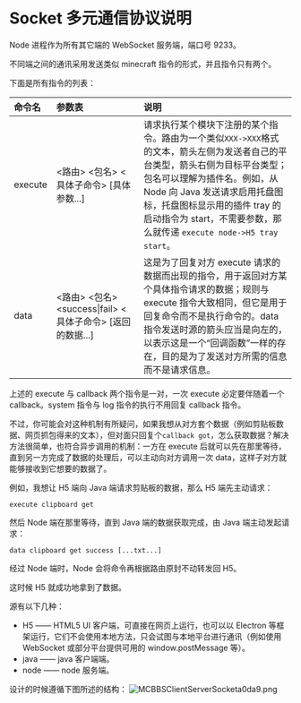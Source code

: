 # Socket 多元通信协议说明

Node 进程作为所有其它端的 WebSocket 服务端，端口号 9233。

不同端之间的通讯采用发送类似 minecraft 指令的形式，并且指令只有两个。

下面是所有指令的列表：

| 命令名 | 参数表 | 说明 |
| :- | :- | :- |
| execute | <路由> <包名> <具体子命令> \[具体参数...\] | 请求执行某个模块下注册的某个指令。路由为一个类似```XXX->XXX```格式的文本，箭头左侧为发送者自己的平台类型，箭头右侧为目标平台类型；包名可以理解为插件名。例如，从 Node 向 Java 发送请求启用托盘图标，托盘图标显示用的插件 tray 的启动指令为 start，不需要参数，那么就传递 ```execute node->H5 tray start```。 |
| data | <路由> <包名> <success\|fail> <具体子命令> \[返回的数据...\] | 这是为了回复对方 execute 请求的数据而出现的指令，用于返回对方某个具体指令请求的数据；规则与 execute 指令大致相同，但它是用于回复命令而不是执行命令的。data 指令发送时源的箭头应当是向左的，以表示这是一个“回调函数”一样的存在，目的是为了发送对方所需的信息而不是请求信息。 |

上述的 execute 与 callback 两个指令是一对，一次 execute 必定要伴随着一个 callback。system 指令与 log 指令的执行不用回复 callback 指令。

不过，你可能会对这种机制有所疑问，如果我想从对方套个数据（例如剪贴板数据、网页抓包得来的文本），但对面只回复个```callback got```，怎么获取数据？解决方法很简单，也符合异步调用的机制：一方在 execute 后就可以先在那里等待，直到另一方完成了数据的处理后，可以主动向对方调用一次 data，这样子对方就能够接收到它想要的数据了。

例如，我想让 H5 端向 Java 端请求剪贴板的数据，那么 H5 端先主动请求：

```execute clipboard get```

然后 Node 端在那里等待，直到 Java 端的数据获取完成，由 Java 端主动发起请求：

```data clipboard get success [...txt...]```

经过 Node 端时，Node 会将命令再根据路由原封不动转发回 H5。

这时候 H5 就成功地拿到了数据。

源有以下几种：

- H5 —— HTML5 UI 客户端，可直接在网页上运行，也可以以 Electron 等框架运行，它们不会使用本地方法，只会试图与本地平台进行通讯（例如使用 WebSocket 或部分平台提供可用的 window.postMessage 等）。
- java —— java 客户端端。
- node —— node 服务端。

设计的时候遵循下图所述的结构：
![MCBBSClientServerSocketa0da9.png](https://miao.su/images/2019/04/24/MCBBSClientServerSocketa0da9.png)